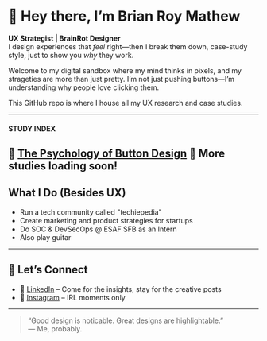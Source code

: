 # 👋 Hey there, I’m Brian Roy Mathew

**UX Strategist | BrainRot Designer**  
I design experiences that *feel* right—then I break them down, case-study style, just to show you *why* they work.

Welcome to my digital sandbox where my mind thinks in pixels, and my strageties are more than just pretty. 
I’m not just pushing buttons—I’m understanding why people love clicking them.

This GitHub repo is where I house all my UX research and case studies.

---
#### STUDY INDEX 
📌 [The Psychology of Button Design](./buttondesignstudy.md)
📌 More studies loading soon!
---

## What I Do (Besides UX)

- Run a tech community called "techiepedia"
- Create marketing and product strategies for startups
- Do SOC & DevSecOps @ ESAF SFB as an Intern
- Also play guitar
---
## 🤝 Let’s Connect

- 🔗 [LinkedIn](https://www.linkedin.com/in/brianroymathew) – Come for the insights, stay for the creative posts  
- 📸 [Instagram](https://www.instagram.com/brianroymathew) – IRL moments only

---

> “Good design is noticable. Great designs are highlightable.”  
> — Me, probably.

